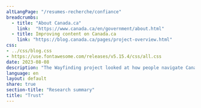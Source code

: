 ```yaml
---
altLangPage: "/resumes-recherche/confiance"
breadcrumbs:
  - title: "About Canada.ca"
    link:  "https://www.canada.ca/en/government/about.html"
  - title: Improving content on Canada.ca
    link: "https://blog.canada.ca/pages/project-overview.html"
css:
- ../css/blog.css
- https://use.fontawesome.com/releases/v5.15.4/css/all.css
date: 2023-08-08
description: "The Wayfinding project looked at how people navigate Canada.ca. The findings have led to several design changes to improve navigation throughout Government of Canada websites."
language: en
layout: default
share: true
section-title: "Research summary"
title: "Trust"
---
```

